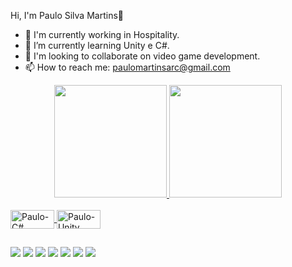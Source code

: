 Hi, I'm Paulo Silva Martins👋

- 🔭 I'm currently working in Hospitality.
- 🌱 I’m currently learning Unity e C#.
- 👯 I'm looking to collaborate on video game development.
- 📫 How to reach me: paulomartinsarc@gmail.com

<div align="center">
  <a href="https://github.com/PauloSilvaMartins">
  <img height="180em" src="https://github-readme-stats.vercel.app/api?username=PauloSilvaMartins&show_icons=true&theme=dracula&include_all_commits=true&count_private=true"/>
  <img height="180em" src="https://github-readme-stats.vercel.app/api/top-langs/?username=PauloSilvaMartins&layout=compact&langs_count=7&theme=dracula"/>
</div>  
<div style="display: inline_block"><br> 
<img align="center" alt="Paulo-C#" height="30" width="70" src="https://img.shields.io/badge/C%23-239120?style=for-the-badge&logo=c-sharp&logoColor=white" />
<img align="center" alt="Paulo-Unity" height="30" width="70" src="https://img.shields.io/badge/Unity-100000?style=for-the-badge&logo=unity&logoColor=white" />
</div>


  ##
 
<div> 
<div> 
  <a href="https://www.youtube.com/channel/UCi_tH1JqN0ndguFWS0mq3Lg" target="_blank"><img src="https://img.shields.io/badge/YouTube-FF0000?style=for-the-badge&logo=youtube&logoColor=white" target="_blank"></a>
  <a href="https://www.instagram.com/paulosilvamartinsgamedev/" target="_blank"><img src="https://img.shields.io/badge/-Instagram-%23E4405F?style=for-the-badge&logo=instagram&logoColor=white" target="_blank"></a>
 	<a href="https://www.twitch.tv/paulosilvamartins" target="_blank"><img src="https://img.shields.io/badge/Twitch-9146FF?style=for-the-badge&logo=twitch&logoColor=white" target="_blank"></a>
   <a href = "mailto:paulomartinsarc@gmail.com"><img src="https://img.shields.io/badge/-Gmail-%23333?style=for-the-badge&logo=gmail&logoColor=white" target="_blank"></a>
  <a href="https://www.linkedin.com/in/paulo-silva-martins-611564197/" target="_blank"><img src="https://img.shields.io/badge/-LinkedIn-%230077B5?style=for-the-badge&logo=linkedin&logoColor=white" target="_blank"></a> 
    <a href="https://paulosilvamartins.itch.io/" target="_blank"><img src="https://img.shields.io/badge/Itch.io-FA5C5C?style=for-the-badge&logo=itchdotio&logoColor=white" target="_blank"></a>
  <a href="https://github.com/PauloSilvaMartins" target="_blank"><img src="https://img.shields.io/badge/GitHub-100000?style=for-the-badge&logo=github&logoColor=white" target="_blank"></a>
  
  </div>
